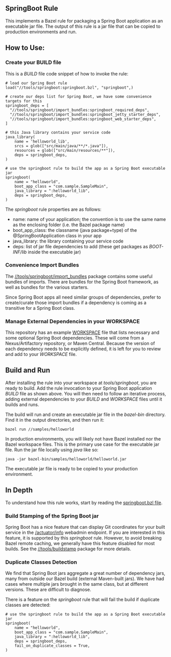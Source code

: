## SpringBoot Rule

This implements a Bazel rule for packaging a Spring Boot application as an executable jar file.
The output of this rule is a jar file that can be copied to production environments and run.

## How to Use:

### Create your BUILD file

This is a *BUILD* file code snippet of how to invoke the rule:

```
# load our Spring Boot rule
load("//tools/springboot:springboot.bzl", "springboot",)

# create our deps list for Spring Boot, we have some convenience targets for this
springboot_deps = [
  "//tools/springboot/import_bundles:springboot_required_deps",
  "//tools/springboot/import_bundles:springboot_jetty_starter_deps",
  "//tools/springboot/import_bundles:springboot_web_starter_deps",
]

# this Java library contains your service code
java_library(
    name = 'helloworld_lib',
    srcs = glob(["src/main/java/**/*.java"]),
    resources = glob(["src/main/resources/**"]),
    deps = springboot_deps,
)

# use the springboot rule to build the app as a Spring Boot executable jar
springboot(
    name = "helloworld",
    boot_app_class = "com.sample.SampleMain",
    java_library = ":helloworld_lib",
    deps = springboot_deps,
)
```

The *springboot* rule properties are as follows:

-  name:    name of your application; the convention is to use the same name as the enclosing folder (i.e. the Bazel package name)
-  boot_app_class:  the classname (java package+type) of the @SpringBootApplication class in your app
-  java_library: the library containing your service code
-  deps:  list of jar file dependencies to add (these get packages as *BOOT-INF/lib* inside the executable jar)

### Convenience Import Bundles

The [//tools/springboot/import_bundles](import_bundles) package contains some useful bundles of imports.
There are bundles for the Spring Boot framework, as well as bundles for the various starters.

Since Spring Boot apps all need similar groups of dependencies, prefer to create/curate those import bundles if a
  dependency is coming as a transitive for a Spring Boot class.

### Manage External Dependencies in your WORKSPACE

This repository has an example [WORKSPACE](../../external_deps.bzl) file that lists necessary and some optional Spring Boot dependencies.
These will come from a Nexus/Artifactory repository, or Maven Central.
Because the version of each dependency needs to be explicitly defined, it is left for you to review and add to your *WORKSPACE* file.

## Build and Run

After installing the rule into your workspace at *tools/springboot*, you are ready to build.
Add the rule invocation to your Spring Boot application *BUILD* file as shown above.
You will then need to follow an iterative process, adding external dependencies to your *BUILD* and *WORKSPACE* files until it builds and runs.

The build will run and create an executable jar file in the *bazel-bin* directory.
Find it in the output directories, and then run it:

```
bazel run //samples/helloworld
```

In production environments, you will likely not have Bazel installed nor the Bazel workspace files.
This is the primary use case for the executable jar file.
Run the jar file locally using *java* like so:

```
java -jar bazel-bin/samples/helloworld/helloworld.jar
```

The executable jar file is ready to be copied to your production environment.

## In Depth

To understand how this rule works, start by reading the [springboot.bzl file](springboot.bzl).

### Build Stamping of the Spring Boot jar

Spring Boot has a nice feature that can display Git coordinates for your built service in the
  [/actuator/info](https://docs.spring.io/spring-boot/docs/current/reference/html/production-ready-features.html#production-ready-endpoints) webadmin endpoint.
If you are interested in this feature, it is supported by this *springboot* rule.
However, to avoid breaking Bazel remote caching, we generally have this feature disabled for most builds.
See the [//tools/buildstamp](../buildstamp) package for more details.

### Duplicate Classes Detection

We find that Spring Boot jars aggregate a great number of dependency jars, many from outside our Bazel
  build (external Maven-built jars).
We have had cases where multiple jars brought in the same class, but at different versions.
These are difficult to diagnose.

There is a feature on the *springboot* rule that will fail the build if duplicate classes are detected:

```
# use the springboot rule to build the app as a Spring Boot executable jar
springboot(
    name = "helloworld",
    boot_app_class = "com.sample.SampleMain",
    java_library = ":helloworld_lib",
    deps = springboot_deps,
    fail_on_duplicate_classes = True,
)
```
